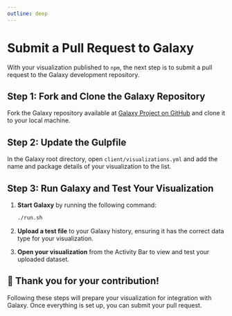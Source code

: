 ```yaml
---
outline: deep
---
```


# Submit a Pull Request to Galaxy

With your visualization published to `npm`, the next step is to submit a pull request to the Galaxy development repository.

## Step 1: Fork and Clone the Galaxy Repository

Fork the Galaxy repository available at [Galaxy Project on GitHub](https://github.com/galaxyproject/galaxy) and clone it to your local machine.

## Step 2: Update the Gulpfile

In the Galaxy root directory, open `client/visualizations.yml` and add the name and package details of your visualization to the list.

## Step 3: Run Galaxy and Test Your Visualization

1. **Start Galaxy** by running the following command:

    ```bash
    ./run.sh
    ```

2. **Upload a test file**  to your Galaxy history, ensuring it has the correct data type for your visualization.

3. **Open your visualization** from the Activity Bar to view and test your uploaded dataset.

## :tada: Thank you for your contribution!

Following these steps will prepare your visualization for integration with Galaxy. Once everything is set up, you can submit your pull request.